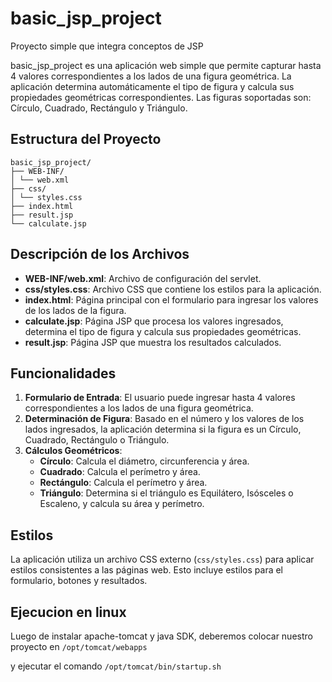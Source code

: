 # basic_jsp_project
Proyecto simple que integra conceptos de JSP

basic_jsp_project es una aplicación web simple que permite capturar hasta 4 valores correspondientes a los lados de una figura geométrica. La aplicación determina automáticamente el tipo de figura y calcula sus propiedades geométricas correspondientes. Las figuras soportadas son: Círculo, Cuadrado, Rectángulo y Triángulo.

## Estructura del Proyecto
```
basic_jsp_project/
├── WEB-INF/
│ └── web.xml
├── css/
│ └── styles.css
├── index.html
├── result.jsp
└── calculate.jsp
```

## Descripción de los Archivos

- **WEB-INF/web.xml**: Archivo de configuración del servlet.
- **css/styles.css**: Archivo CSS que contiene los estilos para la aplicación.
- **index.html**: Página principal con el formulario para ingresar los valores de los lados de la figura.
- **calculate.jsp**: Página JSP que procesa los valores ingresados, determina el tipo de figura y calcula sus propiedades geométricas.
- **result.jsp**: Página JSP que muestra los resultados calculados.

## Funcionalidades

1. **Formulario de Entrada**: El usuario puede ingresar hasta 4 valores correspondientes a los lados de una figura geométrica.
2. **Determinación de Figura**: Basado en el número y los valores de los lados ingresados, la aplicación determina si la figura es un Círculo, Cuadrado, Rectángulo o Triángulo.
3. **Cálculos Geométricos**:
   - **Círculo**: Calcula el diámetro, circunferencia y área.
   - **Cuadrado**: Calcula el perímetro y área.
   - **Rectángulo**: Calcula el perímetro y área.
   - **Triángulo**: Determina si el triángulo es Equilátero, Isósceles o Escaleno, y calcula su área y perímetro.

## Estilos

La aplicación utiliza un archivo CSS externo (`css/styles.css`) para aplicar estilos consistentes a las páginas web. Esto incluye estilos para el formulario, botones y resultados.


## Ejecucion en linux

Luego de instalar apache-tomcat y java SDK, deberemos colocar nuestro proyecto en `/opt/tomcat/webapps`

y ejecutar el comando `/opt/tomcat/bin/startup.sh`